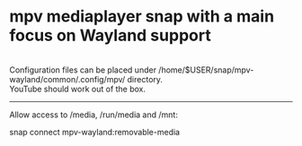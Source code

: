 # mpv mediaplayer snap with a main focus on Wayland support
\
Configuration files can be placed under /home/$USER/snap/mpv-wayland/common/.config/mpv/ directory.  
YouTube should work out of the box.

___
Allow access to /media, /run/media and /mnt:

snap connect mpv-wayland:removable-media

